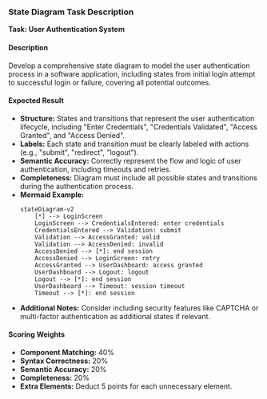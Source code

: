 ### State Diagram Task Description
**Task: User Authentication System**

#### Description
Develop a comprehensive state diagram to model the user authentication process in a software application, including states from initial login attempt to successful login or failure, covering all potential outcomes.

#### Expected Result
* **Structure:** States and transitions that represent the user authentication lifecycle, including "Enter Credentials", "Credentials Validated", "Access Granted", and "Access Denied".
* **Labels:** Each state and transition must be clearly labeled with actions (e.g., "submit", "redirect", "logout").
* **Semantic Accuracy:** Correctly represent the flow and logic of user authentication, including timeouts and retries.
* **Completeness:** Diagram must include all possible states and transitions during the authentication process.
* **Mermaid Example:**
    ```mermaid
    stateDiagram-v2
        [*] --> LoginScreen
        LoginScreen --> CredentialsEntered: enter credentials
        CredentialsEntered --> Validation: submit
        Validation --> AccessGranted: valid
        Validation --> AccessDenied: invalid
        AccessDenied --> [*]: end session
        AccessDenied --> LoginScreen: retry
        AccessGranted --> UserDashboard: access granted
        UserDashboard --> Logout: logout
        Logout --> [*]: end session
        UserDashboard --> Timeout: session timeout
        Timeout --> [*]: end session
    ```
* **Additional Notes:** Consider including security features like CAPTCHA or multi-factor authentication as additional states if relevant.

#### Scoring Weights
* **Component Matching:** 40%
* **Syntax Correctness:** 20%
* **Semantic Accuracy:** 20%
* **Completeness:** 20%
* **Extra Elements:** Deduct 5 points for each unnecessary element.
